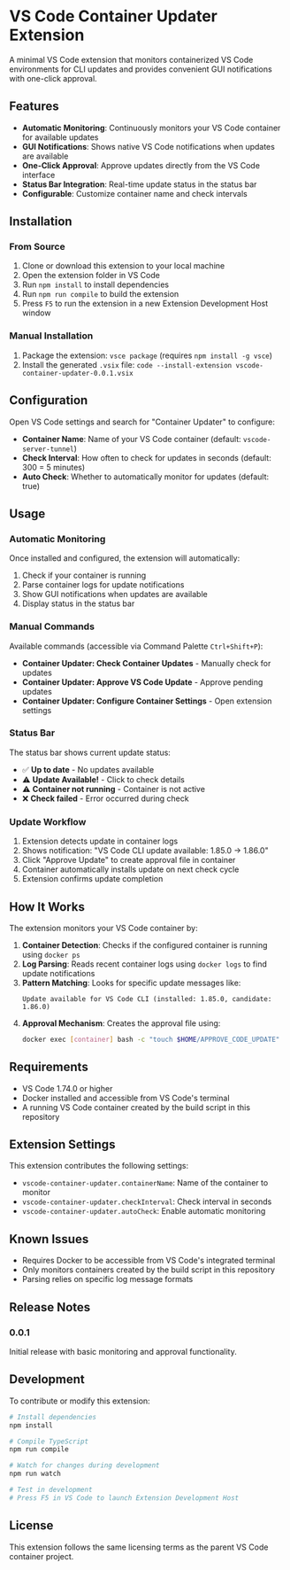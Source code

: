# VS Code Container Updater Extension

<!-- Generated by Copilot (GPT-4) on 2025-08-29 -->
<!-- This extension monitors VS Code containers for CLI updates and provides GUI notifications -->

A minimal VS Code extension that monitors containerized VS Code environments for CLI updates and provides convenient GUI notifications with one-click approval.

## Features

- **Automatic Monitoring**: Continuously monitors your VS Code container for available updates
- **GUI Notifications**: Shows native VS Code notifications when updates are available
- **One-Click Approval**: Approve updates directly from the VS Code interface
- **Status Bar Integration**: Real-time update status in the status bar
- **Configurable**: Customize container name and check intervals

## Installation

### From Source

1. Clone or download this extension to your local machine
2. Open the extension folder in VS Code
3. Run `npm install` to install dependencies
4. Run `npm run compile` to build the extension
5. Press `F5` to run the extension in a new Extension Development Host window

### Manual Installation

1. Package the extension: `vsce package` (requires `npm install -g vsce`)
2. Install the generated `.vsix` file: `code --install-extension vscode-container-updater-0.0.1.vsix`

## Configuration

Open VS Code settings and search for "Container Updater" to configure:

- **Container Name**: Name of your VS Code container (default: `vscode-server-tunnel`)
- **Check Interval**: How often to check for updates in seconds (default: 300 = 5 minutes)
- **Auto Check**: Whether to automatically monitor for updates (default: true)

## Usage

### Automatic Monitoring

Once installed and configured, the extension will automatically:

1. Check if your container is running
2. Parse container logs for update notifications
3. Show GUI notifications when updates are available
4. Display status in the status bar

### Manual Commands

Available commands (accessible via Command Palette `Ctrl+Shift+P`):

- **Container Updater: Check Container Updates** - Manually check for updates
- **Container Updater: Approve VS Code Update** - Approve pending updates
- **Container Updater: Configure Container Settings** - Open extension settings

### Status Bar

The status bar shows current update status:
- ✅ **Up to date** - No updates available
- ⚠️ **Update Available!** - Click to check details
- ⚠️ **Container not running** - Container is not active
- ❌ **Check failed** - Error occurred during check

### Update Workflow

1. Extension detects update in container logs
2. Shows notification: "VS Code CLI update available: 1.85.0 → 1.86.0"
3. Click "Approve Update" to create approval file in container
4. Container automatically installs update on next check cycle
5. Extension confirms update completion

## How It Works

The extension monitors your VS Code container by:

1. **Container Detection**: Checks if the configured container is running using `docker ps`
2. **Log Parsing**: Reads recent container logs using `docker logs` to find update notifications
3. **Pattern Matching**: Looks for specific update messages like:
   ```
   Update available for VS Code CLI (installed: 1.85.0, candidate: 1.86.0)
   ```
4. **Approval Mechanism**: Creates the approval file using:
   ```bash
   docker exec [container] bash -c "touch $HOME/APPROVE_CODE_UPDATE"
   ```

## Requirements

- VS Code 1.74.0 or higher
- Docker installed and accessible from VS Code's terminal
- A running VS Code container created by the build script in this repository

## Extension Settings

This extension contributes the following settings:

- `vscode-container-updater.containerName`: Name of the container to monitor
- `vscode-container-updater.checkInterval`: Check interval in seconds
- `vscode-container-updater.autoCheck`: Enable automatic monitoring

## Known Issues

- Requires Docker to be accessible from VS Code's integrated terminal
- Only monitors containers created by the build script in this repository
- Parsing relies on specific log message formats

## Release Notes

### 0.0.1

Initial release with basic monitoring and approval functionality.

## Development

To contribute or modify this extension:

```bash
# Install dependencies
npm install

# Compile TypeScript
npm run compile

# Watch for changes during development
npm run watch

# Test in development
# Press F5 in VS Code to launch Extension Development Host
```

## License

This extension follows the same licensing terms as the parent VS Code container project.
